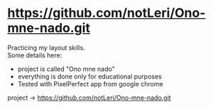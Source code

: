 # https://github.com/notLeri/Ono-mne-nado.git

Practicing my layout skills.
<br> Some details here:
-   project is called "Ono mne nado"
-   everything is done only for educational purposes
-   Tested with PixelPerfect app from google chrome

project -> https://github.com/notLeri/Ono-mne-nado.git
